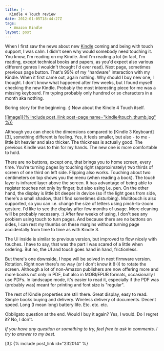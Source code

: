 ```yaml
---
title: |-
  Kindle 4 Touch review
date: 2012-01-05T18:44:27Z
tags:
  - Amazon Kindle
layout: post
---
```

When I first saw the news about new [Kindle][1] coming and being with touch support, I was calm. I didn't seen why would somebody need touching it. You know, I'm reading on my Kindle. And I'm reading a lot (in fact, I'm reading, except technical books and papers, as you'd expect also various different genres I wouldn't thought I'd ever read). Next page, sometimes previous page button. That's 99% of my "hardware" interaction with my Kindle. When it first came out, again nothing. Why should I buy new one, I thought. I don't know what happened after few weeks, but I found myself checking the new Kindle. Probably the most interesting piece for me was a missing keyboard. I'm typing probably only hundred or so characters in a month aka nothing.

Boring story for the beginning. :) Now about the Kindle 4 Touch itself.

[![image]({% include post_ilink post=page name="kindle4touch_thumb.jpg" %})][2]

Although you can check the dimensions compared to [Kindle 3 Keyboard][3], something different is feeling. Yes, it feels smaller, but also - to me - little bit heavier and also thicker. The thickness is actually good. The previous Kindle was to thin for my hands. The new one is more comfortable to hold.

There are no buttons, except one, that brings you to home screen, every time. You're turning pages by touching right (approximately) two thirds of screen of one third on left side. Flipping also works. Touching about two centimeters on top shows you the menu (when reading a book). The touch layer is infrared layer above the screen. It has advantage of being able to register touches not only by finger, but also using i.e. pen. On the other hand, the display is little bit deeper in device (so if the light goes from side, there's a small shadow, that I find sometimes disturbing). Multitouch is also supported, so you can i.e. change the size of letters using pinch-to-zoom gesture. I'd like to see the display after few months of usage. More cleaning will be probably necessary. :) After few weeks of using, I don't see any problem using touch to turn pages. And because there are no buttons on sides, I can rest my thumbs on these margins without turning page accidentally from time to time as with Kindle 3.

The UI inside is similar to previous version, but improved to flow nicely with touches. I have to say, that was the part I was scared of a little when ordering. But no, the UI and touch goes hand in hand, frictionless.

But there's one downside, I hope will be solved in next firmware version. Rotation. Right now there's no way (or I don't know it 8-)) to rotate the screen. Although a lot of non-Amazon publishers are now offering more and more books not only in PDF, but also in MOBI/EPUB formats, occasionally I use PDFs. In landscape mode, it's easier to read it, especially if the PDF was (probably was) meant for printing and font size is "regular".

The rest of Kindle properties are still there. Great display, easy to read. Simple books buying and delivery. Wireless delivery of documents. Decent speed. Long (I mean long) battery life. Etc. etc. etc.

Obbligato question at the end. Would I buy it again? Yes, I would. Do I regret it? No, I don't.

_If you have any question or something to try, feel free to ask in comments. I try to answer to my best._

[1]: http://www.kindle.com
[2]: /i/232642/kindle4touch.jpg
[3]: {% include post_link id="232014" %}